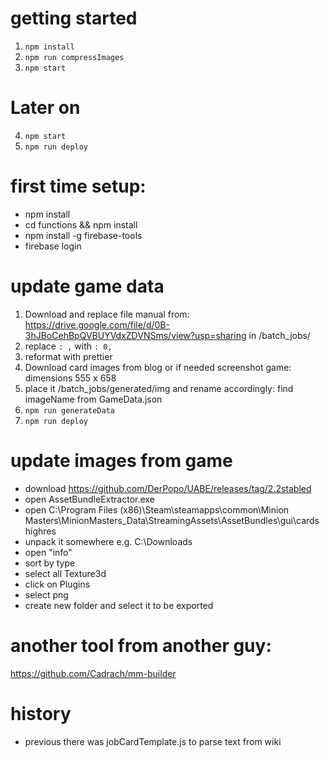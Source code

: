 


# getting started
1. `npm install`
2. `npm run compressImages`
3. `npm start` 

# Later on
4. `npm start`
5. `npm run deploy`

# first time setup:
- npm install
- cd functions && npm install
- npm install -g firebase-tools
- firebase login

# update game data
1. Download and replace file manual from: https://drive.google.com/file/d/0B-3hJBoCehBpQVBUYVdxZDVNSms/view?usp=sharing
in /batch_jobs/
2. replace `: ,` with `: 0,`
3. reformat with prettier
6. Download card images from blog or if needed screenshot game: dimensions 555 x 658
7. place it /batch_jobs/generated/img and rename accordingly: find imageName from GameData.json
8. `npm run generateData`
9. `npm run deploy`


# update images from game
- download https://github.com/DerPopo/UABE/releases/tag/2.2stabled
- open AssetBundleExtractor.exe
- open C:\Program Files (x86)\Steam\steamapps\common\Minion Masters\MinionMasters_Data\StreamingAssets\AssetBundles\gui\cards highres
- unpack it somewhere e.g. C:\Downloads
- open "info"
- sort by type
- select all Texture3d
- click on Plugins
- select png
- create new folder and select it to be exported

# another tool from another guy:
 https://github.com/Cadrach/mm-builder

# history
- previous there was jobCardTemplate.js to parse text from wiki
